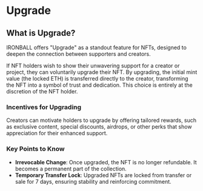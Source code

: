 # Upgrade

## **What is Upgrade?**

IRONBALL offers "Upgrade" as a standout feature for NFTs, designed to deepen the connection between supporters and creators.

If NFT holders wish to show their unwavering support for a creator or project, they can voluntarily upgrade their NFT. By upgrading, the initial mint value (the locked ETH) is transferred directly to the creator, transforming the NFT into a symbol of trust and dedication. This choice is entirely at the discretion of the NFT holder.

### **Incentives for Upgrading**

Creators can motivate holders to upgrade by offering tailored rewards, such as exclusive content, special discounts, airdrops, or other perks that show appreciation for their enhanced support.

### **Key Points to Know**

* **Irrevocable Change**: Once upgraded, the NFT is no longer refundable. It becomes a permanent part of the collection.
* **Temporary Transfer Lock**: Upgraded NFTs are locked from transfer or sale for 7 days, ensuring stability and reinforcing commitment.
